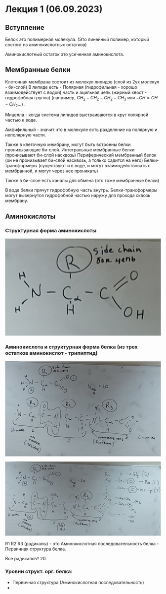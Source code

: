 # Лекция 1 (06.09.2023)

## Вступление

Белок это полимерная молекула. (Это линейный полимер, который состоит из аминокислотных остатков)

Аминокислотный остаток это усеченная аминокислота.

## Мембранные белки

Клеточная мембрана состоит из молекул липидов (слой из 2ух молекул - би-слой)
В липиде есть - Полярная (гидрофильная - хорошо взаимодействует с водой) часть и ацильная цепь (жирный хвост - гидрофобная группа) (например, $CH_2-CH_2-CH_2-CH_3$ или $-CH=CH-CH_2...$) .

Мицелла - когда система липидов выстраиваются в круг полярной частью к воде.

Амфифильный - значит что в молекуле есть разделение на полярную и неполярную части.

Также в клеточную мембрану, могут быть встроены белки пронизывающие би-слой.
Интегральные мембранные белки (пронизывают би-слой насквозь)
Периферический мембранный белок (он не пронизывает би-слой насквозь, а только садится на него)
Белки-трансформеры (существуют и в воде, и могут взаимодействовать с мембранной, и могут через нее проникать)

Также в би-слое есть каналы для обмена (это тоже мембранные белки)

В воде белки прячут гидрофобную часть внутрь. Белки-трансформеры могут вывернутся гидрофобной частью наружу для прохода сквозь мембрану.

## Аминокислоты

### Структурная форма аминокислоты

![Аминокислота](20230906_203417.jpg)

### Аминокислота и структурная форма белка (из трех остатков аминокислот - трипиптид)

![Аминокислота и белок (трипиптид)](20230906_204104.jpg)

![](20230906_205028.jpg)

R1 R2 R3 (радикалы) - это Аминокислотная последовательность белка - Первичная структура белка.

Все радикалов? 20.

### Уровни структ. орг. белка:

- Первичная структура (Аминокислотная последовательность)
- 







